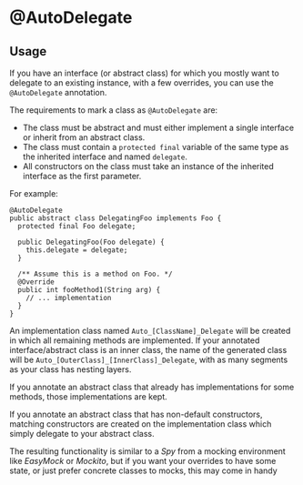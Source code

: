 # @AutoDelegate

## Usage
If you have an interface (or abstract class) for which you mostly want to delegate
to an existing instance, with a few overrides, you can use the `@AutoDelegate` annotation.

The requirements to mark a class as `@AutoDelegate` are:
*  The class must be abstract and must either implement a single interface or 
 inherit from an abstract class.
*  The class must contain a `protected final` variable of the same type as the
inherited interface and named `delegate`.
* All constructors on the class must take an instance of the inherited interface as
the first parameter.

For example:

    @AutoDelegate
    public abstract class DelegatingFoo implements Foo {
      protected final Foo delegate;
      
      public DelegatingFoo(Foo delegate) {
        this.delegate = delegate;
      }
      
      /** Assume this is a method on Foo. */
      @Override
      public int fooMethod1(String arg) {
        // ... implementation
      }
    }

An implementation class named `Auto_[ClassName]_Delegate` will be created in which all remaining
methods are implemented. If your annotated interface/abstract class is an inner class, the name of
the generated class will be `Auto_[OuterClass]_[InnerClass]_Delegate`, with as many segments as your
class has nesting layers.

If you annotate an abstract class that already has implementations for some methods, those
implementations are kept.

If you annotate an abstract class that has non-default constructors, matching constructors are
created on the implementation class which simply delegate to your abstract class.

The resulting functionality is similar to a *Spy* from a mocking environment like
*EasyMock* or *Mockito*, but if you want your overrides to have some state, or just
prefer concrete classes to mocks, this may come in handy
